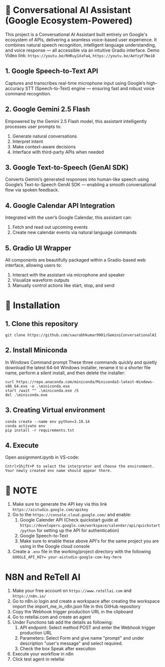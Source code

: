 # 🧠 Conversational AI Assistant (Google Ecosystem-Powered)
This project is a Conversational AI Assistant built entirely on Google's ecosystem of APIs, delivering a seamless voice-based user experience. It combines natural speech recognition, intelligent language understanding, and voice response — all accessible via an intuitive Gradio interface. Demo Video link: ```https://youtu.be/RHRuy1XxFa4```, ```https://youtu.be/AeYzyF7Ne18```


## 1. Google Speech-to-Text API
Captures and transcribes real-time microphone input using Google’s high-accuracy STT (Speech-to-Text) engine — ensuring fast and robust voice command recognition.

## 2. Google Gemini 2.5 Flash
Empowered by the Gemini 2.5 Flash model, this assistant intelligently processes user prompts to:
1. Generate natural conversations
2. Interpret intent
3. Make context-aware decisions
4. Interface with third-party APIs when needed

## 3. Google Text-to-Speech (GenAI SDK)
Converts Gemini’s generated responses into human-like speech using Google’s Text-to-Speech GenAI SDK — enabling a smooth conversational flow via spoken feedback.

## 4. Google Calendar API Integration
Integrated with the user’s Google Calendar, this assistant can:
1. Fetch and read out upcoming events
2. Create new calendar events via natural language commands

## 5. Gradio UI Wrapper
All components are beautifully packaged within a Gradio-based web interface, allowing users to:
1. Interact with the assistant via microphone and speaker
2. Visualize waveform outputs
3. Manually control actions like start, stop, and send

# 🚀 Installation

## 1. Clone this repository
```git clone https://github.com/saurabhkumar9901/GeminiConversationalAI```
## 2. Install Miniconda
In Windows Command prompt
These three commands quickly and quietly download the latest 64-bit Windows installer, rename it to a shorter file name, perform a silent install, and then delete the installer:
```
curl https://repo.anaconda.com/miniconda/Miniconda3-latest-Windows-x86_64.exe -o .\miniconda.exe
start /wait "" .\miniconda.exe /S
del .\miniconda.exe
```
## 3. Creating Virtual environment 
```
conda create --name env python=3.10.14
conda activate env
pip install -r requirements.txt
```
## 4. Execute
Open assignment.ipynb in VS-code:
```
Cntrl+Shift+P to select the interpretor and choose the environment. Your newly created env name should appear there.
```
# 📘 NOTE
1. Make sure to generate the API key via this link
   ```https://aistudio.google.com/apikey```
2. Go to the ```https://console.cloud.google.com/``` and enable:
   1. Google Calender API (Check quickstart guide at ```https://developers.google.com/workspace/calendar/api/quickstart/python``` for setting up the API for authentication)
   2. Google Speech-to-Text
   3. Make sure to enable these above API's for the same project you are using in the Google cloud console
3. Create a ```.env``` file in the working/project directory with the following ```GOOGLE_API_KEY= your-aistudio-google-com-key-here```
  
# N8N and ReTell AI
1. Make your free account on ```https://www.retellai.com``` and ```https://n8n.io/```
2. Go to n8n.io login and create a workspace after creating the workspace import the import_me_in_n8n.json file in this GitHub repository
3. Copy the Webhook trigger production URL in the clipboard
4. Go to retellai.com and create an agent
5. Under Functions tab add the details as following:
   1. API endpoint: Select method POST and enter the Webhook trigger production URL
   2. Parameters: Select Form and give name "prompt" and under description "user's message" and select required.
   3. Check the box Speak after execution
6. Execute your workflow in n8n
7. Click test agent in retellai
